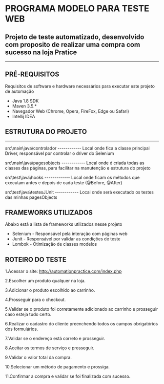 
# PROGRAMA MODELO PARA TESTE WEB 

## Projeto de teste automatizado, desenvolvido com proposito de realizar uma compra com sucesso na loja Pratice
-----------------------------------------------------------------------------------------------------------------------------------

## PRÉ-REQUISITOS

Requisitos de software e hardware necessários para executar este projeto de automação

*   Java 1.8 SDK
*   Maven 3.5.*
*   Navegador Web (Chrome, Opera, FireFox, Edge ou Safari)
*   Intellij IDEA


## ESTRUTURA DO PROJETO
 --------------------------------------------------------------------------------------------------------------------------------------

src\main\java\controlador 		------------  Local onde fica a classe principal Driver, responsável por controlar o driver do Selenium
           
               
src\main\java\pagesobjects  ------------  Local onde é criada todas as classes das páginas, para facilitar na manutenção e estrutura do projeto      


src\test\java\hooks        -------------  Local onde ficam os métodos que executam antes e depois de cada teste (@Before, @After)  


src\test\java\testesJUnit  ------------   Local onde será executado os testes das minhas pagesObjects                                                      	

    

## FRAMEWORKS UTILIZADOS

Abaixo está a lista de frameworks utilizados nesse projeto

* Selenium - Responsável pela interação com páginas web
* Junit - Responsável por validar as condições de teste
* Lombok - Otimização de classes modelos


## ROTEIRO DO TESTE

1.Acessar o site: http://automationpractice.com/index.php

2.Escolher um produto qualquer na loja.

3.Adicionar o produto escolhido ao carrinho.

4.Prosseguir para o checkout.

5.Validar se o produto foi corretamente adicionado ao carrinho e prosseguir caso esteja tudo certo.

6.Realizar o cadastro do cliente preenchendo todos os campos obrigatórios dos formulários.

7.Validar se o endereço está correto e prosseguir.

8.Aceitar os termos de serviço e prosseguir.

9.Validar o valor total da compra.

10.Selecionar um método de pagamento e prossiga.

11.Confirmar a compra e validar se foi finalizada com sucesso.

